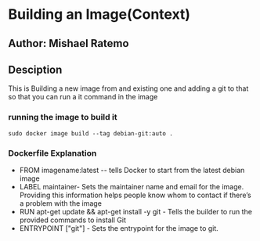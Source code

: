 # Building an Image(Context)

## Author: Mishael Ratemo

## Desciption
This is Building a new image from and existing one and adding a git to that so that you can run a it command in the image

### running the image to build it
    sudo docker image build --tag debian-git:auto .

### Dockerfile Explanation
*  FROM  imagename:latest
 -- tells Docker to start  from the latest debian image
 * LABEL maintainer- Sets the maintainer name and email for the image. Providing this information helps people know whom to contact if there’s a problem with the image
 * RUN apt-get update && apt-get install -y git - Tells the builder to run the provided commands to install Git
 * ENTRYPOINT ["git"] - Sets the entrypoint for the image to git.

 
